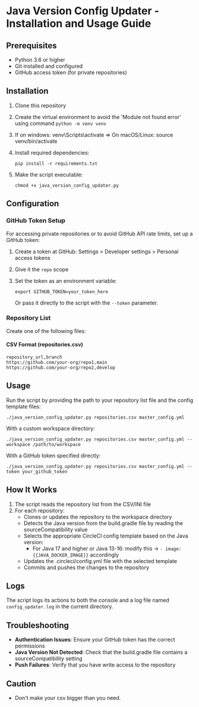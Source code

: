 # Java Version Config Updater - Installation and Usage Guide

## Prerequisites
- Python 3.6 or higher
- Git installed and configured
- GitHub access token (for private repositories)

## Installation

1. Clone this repository

2. Create the virtual environment to avoid the 'Module not found error' 
using command `python -m venv venv`

3. If on windows: venv\Scripts\activate => On macOS/Linux: source venv/bin/activate

4. Install required dependencies:
   ```
   pip install -r requirements.txt
   ```

5. Make the script executable:
   ```
   chmod +x java_version_config_updater.py
   ```

## Configuration

### GitHub Token Setup
For accessing private repositories or to avoid GitHub API rate limits, set up a GitHub token:

1. Create a token at GitHub: Settings > Developer settings > Personal access tokens
2. Give it the `repo` scope
3. Set the token as an environment variable:
   ```
   export GITHUB_TOKEN=your_token_here
   ```
   
   Or pass it directly to the script with the `--token` parameter.

### Repository List

Create one of the following files:

#### CSV Format (repositories.csv)
```
repository_url,branch
https://github.com/your-org/repo1,main
https://github.com/your-org/repo2,develop
```

## Usage

Run the script by providing the path to your repository list file and the config template files:

```
./java_version_config_updater.py repositories.csv master_config.yml
```

With a custom workspace directory:

```
./java_version_config_updater.py repositories.csv master_config.yml --workspace /path/to/workspace
```

With a GitHub token specified directly:

```
./java_version_config_updater.py repositories.csv master_config.yml --token your_github_token
```

## How It Works

1. The script reads the repository list from the CSV/INI file
2. For each repository:
   - Clones or updates the repository to the workspace directory
   - Detects the Java version from the build.gradle file by reading the sourceCompatibility value
   - Selects the appropriate CircleCI config template based on the Java version:
     - For Java 17 and higher or Java 13-16: modify this -> `- image: {{JAVA_DOCKER_IMAGE}}` accordingly
   - Updates the .circleci/config.yml file with the selected template
   - Commits and pushes the changes to the repository

## Logs

The script logs its actions to both the console and a log file named `config_updater.log` in the current directory.

## Troubleshooting

- **Authentication Issues**: Ensure your GitHub token has the correct permissions
- **Java Version Not Detected**: Check that the build.gradle file contains a sourceCompatibility setting
- **Push Failures**: Verify that you have write access to the repository

## Caution

- Don't make your csv bigger than you need.